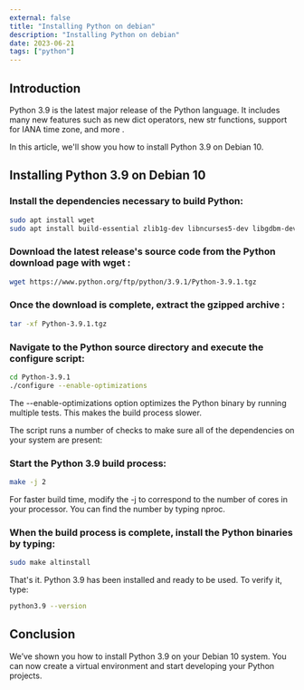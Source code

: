 ```yaml
---
external: false
title: "Installing Python on debian"
description: "Installing Python on debian"
date: 2023-06-21
tags: ["python"]
---
```


## Introduction

Python 3.9 is the latest major release of the Python language. It includes many new features such as new dict operators, new str functions, support for IANA time zone, and more .

In this article, we'll show you how to install Python 3.9 on Debian 10.

## Installing Python 3.9 on Debian 10

### Install the dependencies necessary to build Python:

```bash
sudo apt install wget
sudo apt install build-essential zlib1g-dev libncurses5-dev libgdbm-dev libnss3-dev libssl-dev libsqlite3-dev libreadline-dev libffi-dev curl libbz2-dev
```

### Download the latest release's source code from the Python download page with wget :

```bash
wget https://www.python.org/ftp/python/3.9.1/Python-3.9.1.tgz
```

### Once the download is complete, extract the gzipped archive :

```bash
tar -xf Python-3.9.1.tgz
```

### Navigate to the Python source directory and execute the configure script:

```bash
cd Python-3.9.1
./configure --enable-optimizations
```

The --enable-optimizations option optimizes the Python binary by running multiple tests. This makes the build process slower.

The script runs a number of checks to make sure all of the dependencies on your system are present:

### Start the Python 3.9 build process:

```bash
make -j 2
```

For faster build time, modify the -j to correspond to the number of cores in your processor. You can find the number by typing nproc.

### When the build process is complete, install the Python binaries by typing:

```bash
sudo make altinstall
```

That's it. Python 3.9 has been installed and ready to be used. To verify it, type:

```bash
python3.9 --version
```

## Conclusion

We’ve shown you how to install Python 3.9 on your Debian 10 system. You can now create a virtual environment and start developing your Python projects.
